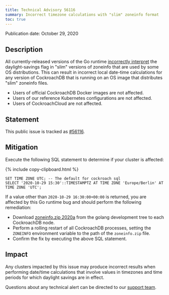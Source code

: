 ```yaml
---
title: Technical Advisory 56116
summary: Incorrect timezone calculations with "slim" zoneinfo format
toc: true
---
```


Publication date: October 29, 2020

## Description
All currently-released versions of the Go runtime [incorrectly interpret](https://github.com/golang/go/issues/42138) the daylight-savings flag in "slim" versions of zoneinfo that are used by some OS distributions. This can result in incorrect local date-time calculations for any version of CockroachDB that is running on an OS image that distributes "slim" zoneinfo files.

- Users of official CockroachDB Docker images are not affected.
- Users of our reference Kubernetes configurations are not affected.
- Users of CockroachCloud are not affected.

## Statement
This public issue is tracked as [#56116][#56116].

## Mitigation
Execute the following SQL statement to determine if your cluster is affected:

{% include copy-clipboard.html %}
~~~
SET TIME ZONE UTC; -- The default for cockroach sql
SELECT '2020-10-29 15:30'::TIMESTAMPTZ AT TIME ZONE 'Europe/Berlin' AT TIME ZONE 'UTC';
~~~

If a value other than `2020-10-29 16:30:00+00:00` is returned, you are affected by this Go runtime bug and should perform the following remediation:

- Download [zoneinfo.zip 2020a](https://github.com/golang/go/tree/5c9a8c0761ae643828a4526db764ac7a50a1a24d/lib/time) from the golang development tree to each CockroachDB node.
- Perform a rolling restart of all CockroachDB processes, setting the `ZONEINFO` environment variable to the path of the `zoneinfo.zip` file.
- Confirm the fix by executing the above SQL statement.

## Impact
Any clusters impacted by this issue may produce incorrect results when performing date/time calculations that involve values in timezones and time periods for which daylight savings are in effect.

Questions about any technical alert can be directed to our [support team](https://support.cockroachlabs.com/).

[#56116]: https://github.com/cockroachdb/cockroach/issues/56116


